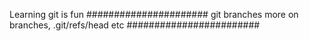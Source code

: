 Learning git is fun
######################
git branches
more on branches, .git/refs/head etc
########################
